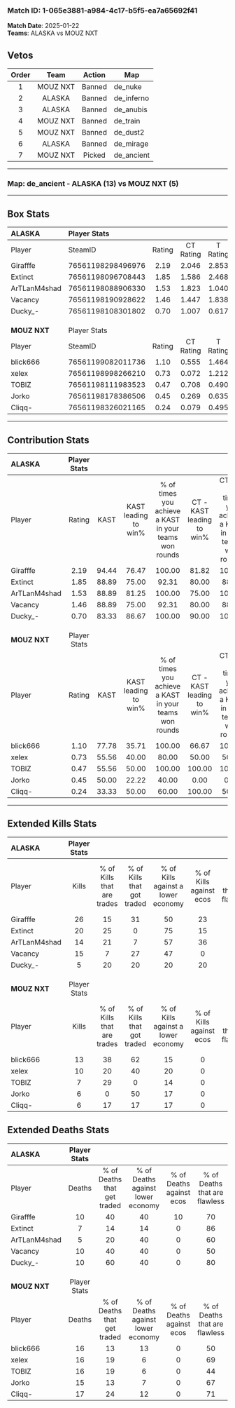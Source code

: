 ### Match ID: 1-065e3881-a984-4c17-b5f5-ea7a65692f41  
**Match Date**: 2025-01-22  
**Teams**: ALASKA vs MOUZ NXT  

## Vetos  

| Order | Team | Action | Map |
| :---: | :--: | :----: | --- |
| 1 | MOUZ NXT | Banned | de_nuke |
| 2 | ALASKA | Banned | de_inferno |
| 3 | ALASKA | Banned | de_anubis |
| 4 | MOUZ NXT | Banned | de_train |
| 5 | MOUZ NXT | Banned | de_dust2 |
| 6 | ALASKA | Banned | de_mirage |
| 7 | MOUZ NXT | Picked | de_ancient |

---  

### **Map**: de_ancient - ALASKA (13) vs MOUZ NXT (5)  
---  

## Box Stats  

| **ALASKA**   | Player Stats      |        |           |          |       |       |       |         |        |      |     |
| :- | :- | :-: | :-: | :-: | :-: | :-: | :-: | :-: | :-: | :-: | :-: |
| Player       | SteamID           | Rating | CT Rating | T Rating | KAST  |  ADR  | Kills | Assists | Deaths | K/D  | HS% |
| Girafffe     | 76561198298496976 |  2.19  |   2.046   |  2.853   | 94.44 | 143.1 |  26   |    6    |   10   | 2.60 | 61  |
| Extinct      | 76561198096708443 |  1.85  |   1.586   |  2.468   | 88.89 | 112.2 |  20   |    5    |   7    | 2.86 | 45  |
| ArTLanM4shad | 76561198088906330 |  1.53  |   1.823   |  1.040   | 88.89 | 81.3  |  14   |    6    |   5    | 2.80 | 28  |
| Vacancy      | 76561198190928622 |  1.46  |   1.447   |  1.838   | 88.89 | 92.8  |  15   |    5    |   10   | 1.50 | 53  |
| Ducky_-      | 76561198108301802 |  0.70  |   1.007   |  0.617   | 83.33 | 21.6  |   5   |    3    |   10   | 0.50 | 40  |
|              |                   |        |           |          |       |       |       |         |        |      |     |
|              |                   |        |           |          |       |       |       |         |        |      |     |
|              |                   |        |           |          |       |       |       |         |        |      |     |
| **MOUZ NXT** | Player Stats      |        |           |          |       |       |       |         |        |      |     |
| Player       | SteamID           | Rating | CT Rating | T Rating | KAST  |  ADR  | Kills | Assists | Deaths | K/D  | HS% |
| blick666     | 76561199082011736 |  1.10  |   0.555   |  1.464   | 77.78 | 96.7  |  13   |    2    |   16   | 0.81 | 53  |
| xelex        | 76561198998266210 |  0.73  |   0.072   |  1.212   | 55.56 | 74.1  |  10   |    4    |   16   | 0.63 | 100 |
| TOBlZ        | 76561198111983523 |  0.47  |   0.708   |  0.490   | 55.56 | 38.2  |   7   |    4    |   16   | 0.44 | 28  |
| Jorko        | 76561198178386506 |  0.45  |   0.269   |  0.635   | 50.00 | 53.8  |   6   |    2    |   15   | 0.40 | 50  |
| Cliqq-       | 76561198326021165 |  0.24  |   0.079   |  0.495   | 33.33 | 44.1  |   6   |    1    |   17   | 0.35 | 83  |
---  

## Contribution Stats  

| **ALASKA**   | Player Stats |       |                      |                                                        |                           |                                                             |                          |                                                            |
| :- | :-: | :-: | :-: | :-: | :-: | :-: | :-: | :-: |
| Player       |    Rating    | KAST  | KAST leading to win% | % of times you achieve a KAST in your teams won rounds | CT - KAST leading to win% | CT - % of times you achieve a KAST in your teams won rounds | T - KAST leading to win% | T - % of times you achieve a KAST in your teams won rounds |
| Girafffe     |     2.19     | 94.44 |        76.47         |                         100.00                         |           81.82           |                           100.00                            |          66.67           |                           100.00                           |
| Extinct      |     1.85     | 88.89 |        75.00         |                         92.31                          |           80.00           |                            88.89                            |          66.67           |                           100.00                           |
| ArTLanM4shad |     1.53     | 88.89 |        81.25         |                         100.00                         |           75.00           |                           100.00                            |          100.00          |                           100.00                           |
| Vacancy      |     1.46     | 88.89 |        75.00         |                         92.31                          |           80.00           |                            88.89                            |          66.67           |                           100.00                           |
| Ducky_-      |     0.70     | 83.33 |        86.67         |                         100.00                         |           90.00           |                           100.00                            |          80.00           |                           100.00                           |
|              |              |       |                      |                                                        |                           |                                                             |                          |                                                            |
|              |              |       |                      |                                                        |                           |                                                             |                          |                                                            |
|              |              |       |                      |                                                        |                           |                                                             |                          |                                                            |
| **MOUZ NXT** | Player Stats |       |                      |                                                        |                           |                                                             |                          |                                                            |
| Player       |    Rating    | KAST  | KAST leading to win% | % of times you achieve a KAST in your teams won rounds | CT - KAST leading to win% | CT - % of times you achieve a KAST in your teams won rounds | T - KAST leading to win% | T - % of times you achieve a KAST in your teams won rounds |
| blick666     |     1.10     | 77.78 |        35.71         |                         100.00                         |           66.67           |                           100.00                            |          27.27           |                           100.00                           |
| xelex        |     0.73     | 55.56 |        40.00         |                         80.00                          |           50.00           |                            50.00                            |          37.50           |                           100.00                           |
| TOBlZ        |     0.47     | 55.56 |        50.00         |                         100.00                         |          100.00           |                           100.00                            |          37.50           |                           100.00                           |
| Jorko        |     0.45     | 50.00 |        22.22         |                         40.00                          |           0.00            |                            0.00                             |          28.57           |                           66.67                            |
| Cliqq-       |     0.24     | 33.33 |        50.00         |                         60.00                          |          100.00           |                            50.00                            |          40.00           |                           66.67                            |
---  

## Extended Kills Stats  

| **ALASKA**   | Player Stats |                            |                            |                                    |                         |                              |                                 |                                       |                    |           |
| :- | :-: | :-: | :-: | :-: | :-: | :-: | :-: | :-: | :-: | :-: |
| Player       |    Kills     | % of Kills that are trades | % of Kills that got traded | % of Kills against a lower economy | % of Kills against ecos | % of Kills that are flawless | % of Kills that are close duels | % of Kills that are assisted by flash | Pistol Round Kills | AWP Kills |
| Girafffe     |      26      |             15             |             31             |                 50                 |           23            |              54              |               12                |                   4                   |         0          |     1     |
| Extinct      |      20      |             25             |             0              |                 75                 |           15            |              60              |                5                |                   0                   |         0          |     1     |
| ArTLanM4shad |      14      |             21             |             7              |                 57                 |           36            |              79              |               14                |                   7                   |         6          |     2     |
| Vacancy      |      15      |             7              |             27             |                 47                 |            0            |              53              |                7                |                  13                   |         0          |     5     |
| Ducky_-      |      5       |             20             |             20             |                 20                 |           20            |              60              |                0                |                   0                   |         0          |     1     |
|              |              |                            |                            |                                    |                         |                              |                                 |                                       |                    |           |
|              |              |                            |                            |                                    |                         |                              |                                 |                                       |                    |           |
|              |              |                            |                            |                                    |                         |                              |                                 |                                       |                    |           |
| **MOUZ NXT** | Player Stats |                            |                            |                                    |                         |                              |                                 |                                       |                    |           |
| Player       |    Kills     | % of Kills that are trades | % of Kills that got traded | % of Kills against a lower economy | % of Kills against ecos | % of Kills that are flawless | % of Kills that are close duels | % of Kills that are assisted by flash | Pistol Round Kills | AWP Kills |
| blick666     |      13      |             38             |             62             |                 15                 |            0            |              62              |                0                |                  15                   |         0          |     0     |
| xelex        |      10      |             20             |             40             |                 20                 |            0            |              60              |               10                |                  10                   |         0          |     2     |
| TOBlZ        |      7       |             29             |             0              |                 14                 |            0            |              86              |               14                |                   0                   |         0          |     1     |
| Jorko        |      6       |             0              |             50             |                 17                 |            0            |              67              |                0                |                   0                   |         2          |     1     |
| Cliqq-       |      6       |             17             |             17             |                 17                 |            0            |              83              |                0                |                  17                   |         0          |     0     |
## Extended Deaths Stats  

| **ALASKA**   | Player Stats |                             |                                   |                          |                               |                            |                           |               |
| :- | :-: | :-: | :-: | :-: | :-: | :-: | :-: | :-: |
| Player       |    Deaths    | % of Deaths that get traded | % of Deaths against lower economy | % of Deaths against ecos | % of Deaths that are flawless | % of Deaths that are close | % of Deaths while blinded | Deaths to AWP |
| Girafffe     |      10      |             40              |                40                 |            10            |              70               |             0              |            10             |       0       |
| Extinct      |      7       |             14              |                14                 |            0             |              86               |             14             |             0             |       1       |
| ArTLanM4shad |      5       |             20              |                40                 |            0             |              60               |             0              |             0             |       0       |
| Vacancy      |      10      |             40              |                40                 |            0             |              50               |             10             |            20             |       0       |
| Ducky_-      |      10      |             60              |                40                 |            0             |              80               |             0              |            10             |       1       |
|              |              |                             |                                   |                          |                               |                            |                           |               |
|              |              |                             |                                   |                          |                               |                            |                           |               |
|              |              |                             |                                   |                          |                               |                            |                           |               |
| **MOUZ NXT** | Player Stats |                             |                                   |                          |                               |                            |                           |               |
| Player       |    Deaths    | % of Deaths that get traded | % of Deaths against lower economy | % of Deaths against ecos | % of Deaths that are flawless | % of Deaths that are close | % of Deaths while blinded | Deaths to AWP |
| blick666     |      16      |             13              |                13                 |            0             |              50               |             13             |            13             |       1       |
| xelex        |      16      |             19              |                 6                 |            0             |              69               |             13             |             0             |       2       |
| TOBlZ        |      16      |             19              |                 6                 |            0             |              44               |             6              |             6             |       0       |
| Jorko        |      15      |             13              |                 7                 |            0             |              67               |             7              |             0             |       3       |
| Cliqq-       |      17      |             24              |                12                 |            0             |              71               |             6              |             6             |       0       |
